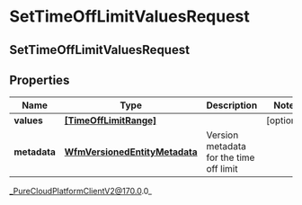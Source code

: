 # SetTimeOffLimitValuesRequest

## SetTimeOffLimitValuesRequest

## Properties

|Name | Type | Description | Notes|
|------------ | ------------- | ------------- | -------------|
| **values** | [**[TimeOffLimitRange]**]([TimeOffLimitRange]) |  | [optional] |
| **metadata** | [**WfmVersionedEntityMetadata**](WfmVersionedEntityMetadata) | Version metadata for the time off limit | |



_PureCloudPlatformClientV2@170.0.0_
